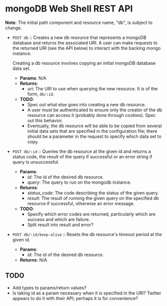 mongoDB Web Shell REST API
==========================
__Note__: The initial path component and resource name, "db", is subject to
change.

* `POST db` :: Creates a new db resource that represents a mongoDB database and
  returns the associated URI. A user can make requests to the returned URI (see
  the API below) to interact with the backing mongo instance.

  Creating a db resource involves copying an initial mongoDB database data set.
    * __Params__: N/A
    * __Returns__:
        * *uri*: The URI to use when querying the new resource. It is of the
          form, `db/:id`.
    * __TODO__:
        * Spec out what else goes into creating a new db resource.
        * A user must be authenticated to ensure only the creator of the db
          resource can access it (probably done through cookies). Spec out this
          behavior.
        * Eventually, the db resource will be able to be copied from several
          initial data sets that are specified in the configuration file; there
          should be a parameter in the request to specify which data set to
          copy.

* `POST db/:id` :: Queries the db resource at the given id and returns a status
  code, the result of the query if successful or an error string if query is
  unsuccessful.
    * __Params__:
        * *id*: The id of the desired db resource.
        * *query*: The query to run on the mongodb instance.
    * __Returns__:
        * *status_code*: The code describing the status of the given query.
        * *result*: The result of running the given query on the specified db
          resource if successful, otherwise an error message.
    * __TODO__:
        * Specify which error codes are returned, particularly which are
          success and which are failure.
        * Split result into result and error?

* `POST db/:id/keep-alive` :: Resets the db resource's timeout period at the
  given id.
    * __Params__:
        * *id*: The id of the desired db resource.
    * __Returns__: N/A

TODO
----
* Add types to params/return values?
* Is taking id as a param necessary when it is specified in the URI? Twitter
  appears to do it with their API; perhaps it is for convenience?
